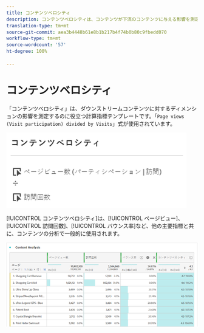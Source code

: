 ```yaml
---
title: コンテンツベロシティ
description: コンテンツベロシティは、コンテンツが下流のコンテンツに与える影響を測定します。
translation-type: tm+mt
source-git-commit: aea3b4448b61e8b1b217b4f74b0b80c9fbedd070
workflow-type: tm+mt
source-wordcount: '57'
ht-degree: 100%

---
```



# コンテンツベロシティ

「コンテンツベロシティ」は、ダウンストリームコンテンツに対するディメンションの影響を測定するのに役立つ計算指標テンプレートです。「`Page views (Visit participation) divided by Visits`」式が使用されています。

![](assets/cont-velo-1.png)

[!UICONTROL コンテンツベロシティ]は、[!UICONTROL ページビュー]、[!UICONTROL 訪問回数]、[!UICONTROL バウンス率]など、他の主要指標と共に、コンテンツの分析で一般的に使用されます。

![](assets/cont-velo-3.png)
